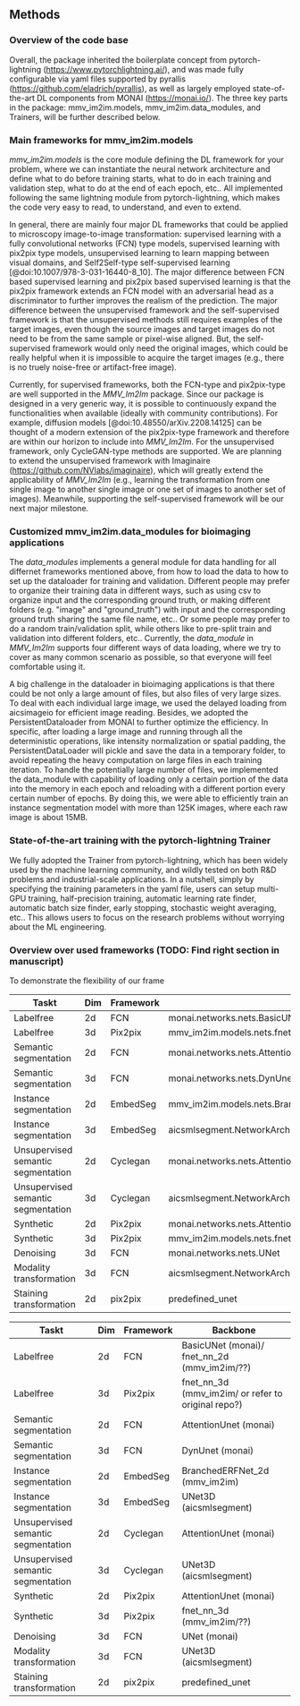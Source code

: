 ## Methods

### Overview of the code base

Overall, the package inherited the boilerplate concept from pytorch-lightning (<https://www.pytorchlightning.ai/>), and was made fully configurable via yaml files supported by pyrallis (<https://github.com/eladrich/pyrallis>), as well as largely employed state-of-the-art DL components from MONAI (<https://monai.io/>). The three key parts in the package: mmv_im2im.models, mmv_im2im.data_modules, and Trainers, will be further described below.


### Main frameworks for mmv_im2im.models

*mmv_im2im.models* is the core module defining the DL framework for your problem, where we can instantiate the neural network architecture and define what to do before training starts, what to do in each training and validation step, what to do at the end of each epoch, etc.. All implemented following the same lightning module from pytorch-lightning, which makes the code very easy to read, to understand, and even to extend. 

In general, there are mainly four major DL frameworks that could be applied to microscopy image-to-image transformation: supervised learning with a fully convolutional networks (FCN) type models, supervised learning with pix2pix type models, unsupervised learning to learn mapping between visual domains, and Self2Self-type self-supervised learning [@doi:10.1007/978-3-031-16440-8_10]. The major difference between FCN based supervised learning and pix2pix based supervised learning is that the pix2pix framework extends an FCN model with an adversarial head as a discriminator to further improves the realism of the prediction. The major difference between the unsupervised framework and the self-supervised framework is that the unsupervised methods still requires examples of the target images, even though the source images and target images do not need to be from the same sample or pixel-wise aligned. But, the self-supervised framework would only need the original images, which could be really helpful when it is impossible to acquire the target images (e.g., there is no truely noise-free or artifact-free image). 

Currently, for supervised frameworks, both the FCN-type and pix2pix-type are well supported in the *MMV_Im2Im* package. Since our package is designed in a very generic way, it is possible to continuously expand the functionalities when available (ideally with community contributions). For example, diffusion models [@doi:10.48550/arXiv.2208.14125] can be thought of a modern extension of the pix2pix-type framework and therefore are within our horizon to include into *MMV_Im2Im*. For the unsupervised framework, only CycleGAN-type methods are supported. We are planning to extend the unsupervised framework with Imaginaire (<https://github.com/NVlabs/imaginaire>), which will greatly extend the applicability of *MMV_Im2Im* (e.g., learning the transformation from one single image to another single image or one set of images to another set of images). Meanwhile, supporting the self-supervised framework will be our next major milestone. 


### Customized mmv_im2im.data_modules for bioimaging applications

The *data_modules* implements a general module for data handling for all differnet frameworks mentioned above, from how to load the data to how to set up the dataloader for training and validation. Different people may prefer to organize their training data in different ways, such as using csv to organize input and the corresponding ground truth, or making different folders (e.g. "image" and "ground_truth") with input and the corresponding ground truth sharing the same file name, etc.. Or some people may prefer to do a random train/validation split, while others like to pre-split train and validation into different folders, etc.. Currently, the *data_module* in *MMV_Im2Im* supports four different ways of data loading, where we try to cover as many common scenario as possible, so that everyone will feel comfortable using it. 

A big challenge in the dataloader in bioimaging applications is that there could be not only a large amount of files, but also files of very large sizes. To deal with each individual large image, we used the delayed loading from aicsimageio for efficient image reading. Besides, we adopted the PersistentDataloader from MONAI to further optimize the efficiency. In specific, after loading a large image and running through all the deterministic operations, like intensity normalization or spatial padding, the PersistentDataLoader will pickle and save the data in a temporary folder, to avoid repeating the heavy computation on large files in each training iteration. To handle the potentially large number of files, we implemented the data_module with capability of loading only a certain portion of the data into the memory in each epoch and reloading with a different portion every certain number of epochs. By doing this, we were able to efficiently train an instance segmentation model with more than 125K images, where each raw image is about 15MB.


### State-of-the-art training with the pytorch-lightning Trainer

We fully adopted the Trainer from pytorch-lightning, which has been widely used by the machine learning community, and wildly tested on both R&D problems and industrial-scale applications. In a nutshell, simply by specifying the training parameters in the yaml file, users can setup multi-GPU training, half-precision training, automatic learning rate finder, automatic batch size finder, early stopping, stochastic weight averaging, etc.. This allows users to focus on the research problems without worrying about the ML engineering. 

### Overview over used frameworks (TODO: Find right section in manuscript)

To demonstrate the flexibility of our frame

| Taskt | Dim | Framework | Backbone |
|----------|----------|----------|----------|
| Labelfree | 2d | FCN | monai.networks.nets.BasicUNet/mmv_im2im.models.nets.fnet_nn_2d |
| Labelfree | 3d | Pix2pix | mmv_im2im.models.nets.fnet_nn_3d (or refer to original repo?)|
| Semantic segmentation | 2d | FCN | monai.networks.nets.AttentionUnet |
| Semantic segmentation | 3d | FCN | monai.networks.nets.DynUnet |
| Instance segmentation | 2d | EmbedSeg | mmv_im2im.models.nets.BranchedERFNet_2d |
| Instance segmentation | 3d | EmbedSeg | aicsmlsegment.NetworkArchitecture.unet_xy_zoom_0pad_single.UNet3D |
| Unsupervised semantic segmentation | 2d | Cyclegan | monai.networks.nets.AttentionUnet |
| Unsupervised semantic segmentation | 3d | Cyclegan | aicsmlsegment.NetworkArchitecture.unet_xy_zoom_0pad_single.UNet3D |
| Synthetic | 2d | Pix2pix | monai.networks.nets.AttentionUnet |
| Synthetic | 3d | Pix2pix | mmv_im2im.models.nets.fnet_nn_3d |
| Denoising | 3d | FCN | monai.networks.nets.UNet |
| Modality transformation | 3d | FCN | aicsmlsegment.NetworkArchitecture.unet_xy_zoom_0pad_single.UNet3D |
| Staining transformation | 2d | pix2pix | predefined_unet |

| Taskt | Dim | Framework | Backbone |
|----------|----------|----------|----------|
| Labelfree | 2d | FCN | BasicUNet (monai)/ fnet_nn_2d (mmv_im2im/??)|
| Labelfree | 3d | Pix2pix | fnet_nn_3d (mmv_im2im/ or refer to original repo?)|
| Semantic segmentation | 2d | FCN | AttentionUnet (monai) |
| Semantic segmentation | 3d | FCN | DynUnet (monai) |
| Instance segmentation | 2d | EmbedSeg | BranchedERFNet_2d (mmv_im2im) |
| Instance segmentation | 3d | EmbedSeg | UNet3D (aicsmlsegment) |
| Unsupervised semantic segmentation | 2d | Cyclegan | AttentionUnet (monai) |
| Unsupervised semantic segmentation | 3d | Cyclegan | UNet3D (aicsmlsegment) |
| Synthetic | 2d | Pix2pix | AttentionUnet (monai) |
| Synthetic | 3d | Pix2pix | fnet_nn_3d (mmv_im2im/??) |
| Denoising | 3d | FCN | UNet (monai) |
| Modality transformation | 3d | FCN | UNet3D (aicsmlsegment) |
| Staining transformation | 2d | pix2pix | predefined_unet |
